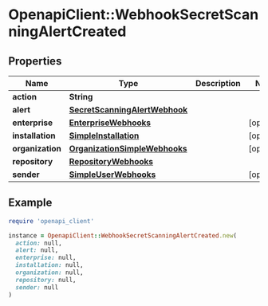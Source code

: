 # OpenapiClient::WebhookSecretScanningAlertCreated

## Properties

| Name | Type | Description | Notes |
| ---- | ---- | ----------- | ----- |
| **action** | **String** |  |  |
| **alert** | [**SecretScanningAlertWebhook**](SecretScanningAlertWebhook.md) |  |  |
| **enterprise** | [**EnterpriseWebhooks**](EnterpriseWebhooks.md) |  | [optional] |
| **installation** | [**SimpleInstallation**](SimpleInstallation.md) |  | [optional] |
| **organization** | [**OrganizationSimpleWebhooks**](OrganizationSimpleWebhooks.md) |  | [optional] |
| **repository** | [**RepositoryWebhooks**](RepositoryWebhooks.md) |  |  |
| **sender** | [**SimpleUserWebhooks**](SimpleUserWebhooks.md) |  | [optional] |

## Example

```ruby
require 'openapi_client'

instance = OpenapiClient::WebhookSecretScanningAlertCreated.new(
  action: null,
  alert: null,
  enterprise: null,
  installation: null,
  organization: null,
  repository: null,
  sender: null
)
```

